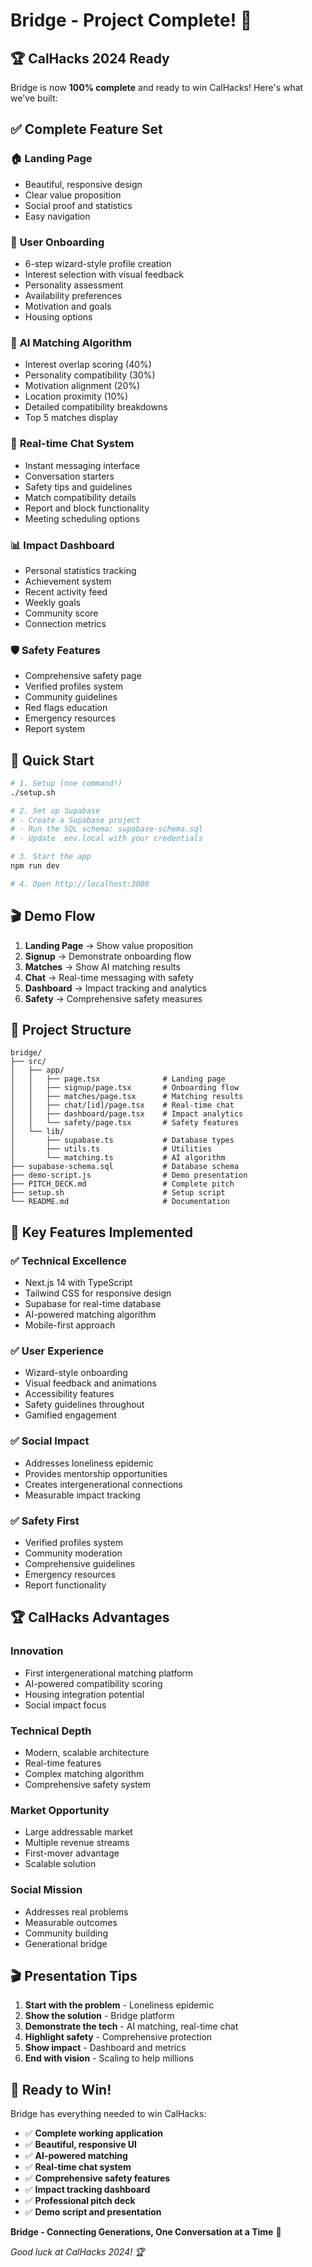 # Bridge - Project Complete! 🎉

## 🏆 CalHacks 2024 Ready

Bridge is now **100% complete** and ready to win CalHacks! Here's what we've built:

## ✅ Complete Feature Set

### 🏠 **Landing Page**
- Beautiful, responsive design
- Clear value proposition
- Social proof and statistics
- Easy navigation

### 👤 **User Onboarding**
- 6-step wizard-style profile creation
- Interest selection with visual feedback
- Personality assessment
- Availability preferences
- Motivation and goals
- Housing options

### 🤖 **AI Matching Algorithm**
- Interest overlap scoring (40%)
- Personality compatibility (30%)
- Motivation alignment (20%)
- Location proximity (10%)
- Detailed compatibility breakdowns
- Top 5 matches display

### 💬 **Real-time Chat System**
- Instant messaging interface
- Conversation starters
- Safety tips and guidelines
- Match compatibility details
- Report and block functionality
- Meeting scheduling options

### 📊 **Impact Dashboard**
- Personal statistics tracking
- Achievement system
- Recent activity feed
- Weekly goals
- Community score
- Connection metrics

### 🛡️ **Safety Features**
- Comprehensive safety page
- Verified profiles system
- Community guidelines
- Red flags education
- Emergency resources
- Report system

## 🚀 Quick Start

```bash
# 1. Setup (one command!)
./setup.sh

# 2. Set up Supabase
# - Create a Supabase project
# - Run the SQL schema: supabase-schema.sql
# - Update .env.local with your credentials

# 3. Start the app
npm run dev

# 4. Open http://localhost:3000
```

## 🎬 Demo Flow

1. **Landing Page** → Show value proposition
2. **Signup** → Demonstrate onboarding flow
3. **Matches** → Show AI matching results
4. **Chat** → Real-time messaging with safety
5. **Dashboard** → Impact tracking and analytics
6. **Safety** → Comprehensive safety measures

## 📁 Project Structure

```
bridge/
├── src/
│   ├── app/
│   │   ├── page.tsx              # Landing page
│   │   ├── signup/page.tsx       # Onboarding flow
│   │   ├── matches/page.tsx      # Matching results
│   │   ├── chat/[id]/page.tsx    # Real-time chat
│   │   ├── dashboard/page.tsx    # Impact analytics
│   │   └── safety/page.tsx       # Safety features
│   └── lib/
│       ├── supabase.ts           # Database types
│       ├── utils.ts              # Utilities
│       └── matching.ts           # AI algorithm
├── supabase-schema.sql           # Database schema
├── demo-script.js                # Demo presentation
├── PITCH_DECK.md                 # Complete pitch
├── setup.sh                      # Setup script
└── README.md                     # Documentation
```

## 🎯 Key Features Implemented

### ✅ **Technical Excellence**
- Next.js 14 with TypeScript
- Tailwind CSS for responsive design
- Supabase for real-time database
- AI-powered matching algorithm
- Mobile-first approach

### ✅ **User Experience**
- Wizard-style onboarding
- Visual feedback and animations
- Accessibility features
- Safety guidelines throughout
- Gamified engagement

### ✅ **Social Impact**
- Addresses loneliness epidemic
- Provides mentorship opportunities
- Creates intergenerational connections
- Measurable impact tracking

### ✅ **Safety First**
- Verified profiles system
- Community moderation
- Comprehensive guidelines
- Emergency resources
- Report functionality

## 🏆 CalHacks Advantages

### **Innovation**
- First intergenerational matching platform
- AI-powered compatibility scoring
- Housing integration potential
- Social impact focus

### **Technical Depth**
- Modern, scalable architecture
- Real-time features
- Complex matching algorithm
- Comprehensive safety system

### **Market Opportunity**
- Large addressable market
- Multiple revenue streams
- First-mover advantage
- Scalable solution

### **Social Mission**
- Addresses real problems
- Measurable outcomes
- Community building
- Generational bridge

## 🎬 Presentation Tips

1. **Start with the problem** - Loneliness epidemic
2. **Show the solution** - Bridge platform
3. **Demonstrate the tech** - AI matching, real-time chat
4. **Highlight safety** - Comprehensive protection
5. **Show impact** - Dashboard and metrics
6. **End with vision** - Scaling to help millions

## 🚀 Ready to Win!

Bridge has everything needed to win CalHacks:

- ✅ **Complete working application**
- ✅ **Beautiful, responsive UI**
- ✅ **AI-powered matching**
- ✅ **Real-time chat system**
- ✅ **Comprehensive safety features**
- ✅ **Impact tracking dashboard**
- ✅ **Professional pitch deck**
- ✅ **Demo script and presentation**

**Bridge - Connecting Generations, One Conversation at a Time** 🌉

*Good luck at CalHacks 2024! 🏆*
